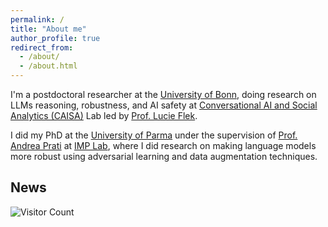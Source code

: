 ```yaml
---
permalink: /
title: "About me"
author_profile: true
redirect_from: 
  - /about/
  - /about.html
---
```

I'm a postdoctoral researcher at the [University of Bonn](https://www.uni-bonn.de/en), doing research on LLMs reasoning, robustness, and AI safety at [Conversational AI and Social Analytics (CAISA)](https://caisa-lab.github.io/) Lab led by [Prof. Lucie Flek](https://caisa-lab.github.io/members/lucie-flek.html).
        
I did my PhD at the [University of Parma](https://www.unipr.it/en) under the supervision of [Prof. Andrea Prati](https://scholar.google.com/citations?user=PJAxU3QAAAAJ&hl=en&oi=ao) at [IMP Lab](https://implab.ce.unipr.it/), where I did research on making language models more robust using adversarial learning and data augmentation techniques.

News
------


![Visitor Count](https://hits.seeyoufarm.com/api/count/incr/badge.svg?url=https://akkarimi.github.io&count_bg=%2379C83D&title_bg=%23555555&icon=github.svg&icon_color=%23E7E7E7&title=Visits&edge_flat=false)
